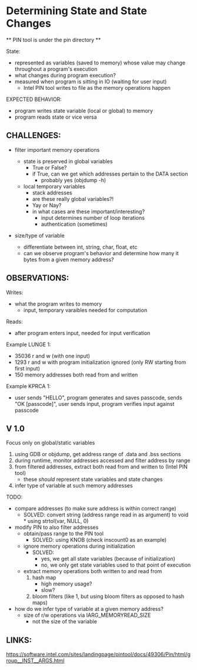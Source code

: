 Determining State and State Changes
=======================

** PIN tool is under the pin directory **

State:
- represented as variables (saved to memory) whose value may change throughout a program's execution
- what changes during program execution?
- measured when program is sitting in IO (waiting for user input)
	- Intel PIN tool writes to file as the memory operations happen


EXPECTED BEHAVIOR:
- program writes state variable (local or global) to memory
- program reads state
or vice versa

CHALLENGES:
---------
- filter important memory operations
	- state is preserved in global variables
		- True or False?
		- if True, can we get which addresses pertain to the DATA section
			- probably yes (objdump -h)
	- local temporary variables
		- stack addresses
		- are these really global variables?!
		- Yay or Nay?
		- in what cases are these important/interesting?
			- input determines number of loop iterations
			- authentication (sometimes)
			
- size/type of variable
	- differentiate between int, string, char, float, etc
	- can we observe program's behavior and determine how many it bytes from a given memory address?



OBSERVATIONS:
---------

Writes:
- what the program writes to memory
	- input, temporary varaibles needed for computation

Reads:
- after program enters input, needed for input verification

Example LUNGE 1:
- 35036 r and w (with one input)
- 1293 r and w with program initialization ignored (only RW starting from first input)
- 150 memory addresses both read from and written

Example KPRCA 1:
- user sends "HELLO", program generates and saves passcode, sends "OK [passcode]", user sends input, program verifies input against passcode


V 1.0
--------

Focus only on global/static variables

1) using GDB or objdump, get address range of .data and .bss sections
2) during runtime, monitor addresses accessed and filter address by range
3) from filtered addresses, extract both read from and written to (Intel PIN tool)
	- these _should_ represent state variables and state changes
4) infer type of variable at such memory addresses


TODO:
- compare addresses (to make sure address is within correct range)
	- SOLVED: convert string (address range read in as argument) to void * using strtol(var, NULL, 0)
- modify PIN to also filter addresses
	- obtain/pass range to the PIN tool
		- SOLVED: using KNOB (check inscount0 as an example)
	- ignore memory operations during initialization
		- SOLVED:
			- yes, we get all state variables (because of initialization)
			- no, we only get state variables used to that point of execution
	- extract memory operations both written to and read from
		1) hash map
			- high memory usage?
			- slow?
		2) bloom filters (like 1, but using bloom filters as opposed to hash maps)
- how do we infer type of variable at a given memory address?
	- size of r/w operations via IARG_MEMORYREAD_SIZE
		- not the size of the variable


LINKS:
-----
https://software.intel.com/sites/landingpage/pintool/docs/49306/Pin/html/group__INST__ARGS.html



